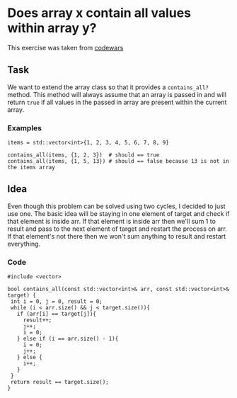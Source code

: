 # Does array x contain all values within array y?
This exercise was taken from [codewars](https://www.codewars.com/kata/5143cc9694a24abcd2000001)
## Task
We want to extend the array class so that it provides a `contains_all?` method. This method will always assume that an array is passed in and will return `true` if all values in the passed in array are present within the current array.
### Examples

```
items = std::vector<int>{1, 2, 3, 4, 5, 6, 7, 8, 9}

contains_all(items, {1, 2, 3})  # should == true
contains_all(items, {1, 5, 13}) # should == false because 13 is not in the items array
```

## Idea

Even though this problem can be solved using two cycles, I decided to just use one. The basic idea will be staying in one element of target and check if that element is inside arr. If that element is inside arr then we'll sum 1 to result and pass to the next element of target and restart the process on arr. If that element's not there then we won't sum anything to result and restart everything.  

### Code
 ```
 #include <vector>

bool contains_all(const std::vector<int>& arr, const std::vector<int>& target) {
  int i = 0, j = 0, result = 0;
  while (i < arr.size() && j < target.size()){
    if (arr[i] == target[j]){
      result++;
      j++;
      i = 0;
    } else if (i == arr.size() - 1){
      i = 0;
      j++;
    } else {
      i++;
    } 
  }
  return result == target.size();
}
```